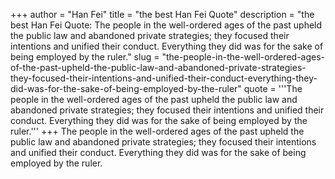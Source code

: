 +++
author = "Han Fei"
title = "the best Han Fei Quote"
description = "the best Han Fei Quote: The people in the well-ordered ages of the past upheld the public law and abandoned private strategies; they focused their intentions and unified their conduct. Everything they did was for the sake of being employed by the ruler."
slug = "the-people-in-the-well-ordered-ages-of-the-past-upheld-the-public-law-and-abandoned-private-strategies-they-focused-their-intentions-and-unified-their-conduct-everything-they-did-was-for-the-sake-of-being-employed-by-the-ruler"
quote = '''The people in the well-ordered ages of the past upheld the public law and abandoned private strategies; they focused their intentions and unified their conduct. Everything they did was for the sake of being employed by the ruler.'''
+++
The people in the well-ordered ages of the past upheld the public law and abandoned private strategies; they focused their intentions and unified their conduct. Everything they did was for the sake of being employed by the ruler.
